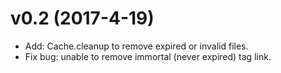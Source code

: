 
v0.2 (2017-4-19)
================

* Add: Cache.cleanup to remove expired or invalid files.
* Fix bug: unable to remove immortal (never expired) tag link.
